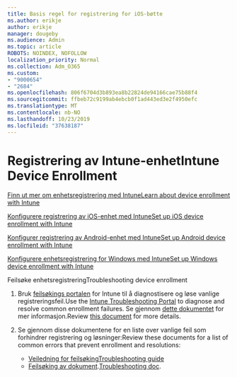 ```yaml
---
title: Basis regel for registrering for iOS-bøtte
ms.author: erikje
author: erikje
manager: dougeby
ms.audience: Admin
ms.topic: article
ROBOTS: NOINDEX, NOFOLLOW
localization_priority: Normal
ms.collection: Adm_O365
ms.custom:
- "9000654"
- "2684"
ms.openlocfilehash: 806f6704d3b893ea8b22824de94166cae75b88f4
ms.sourcegitcommit: ffbeb72c9199ab4ebcb0f1ad443ed3e2f4950efc
ms.translationtype: MT
ms.contentlocale: nb-NO
ms.lasthandoff: 10/23/2019
ms.locfileid: "37638187"
---
```

# <a name="intune-device-enrollment"></a><span data-ttu-id="9e031-102">Registrering av Intune-enhet</span><span class="sxs-lookup"><span data-stu-id="9e031-102">Intune Device Enrollment</span></span>

[<span data-ttu-id="9e031-103">Finn ut mer om enhetsregistrering med Intune</span><span class="sxs-lookup"><span data-stu-id="9e031-103">Learn about device enrollment with Intune</span></span>](https://docs.microsoft.com/intune/enrollment/device-enrollment)

[<span data-ttu-id="9e031-104">Konfigurere registrering av iOS-enhet med Intune</span><span class="sxs-lookup"><span data-stu-id="9e031-104">Set up iOS device enrollment with Intune</span></span>](https://docs.microsoft.com/intune/enrollment/ios-enroll)

[<span data-ttu-id="9e031-105">Konfigurer registrering av Android-enhet med Intune</span><span class="sxs-lookup"><span data-stu-id="9e031-105">Set up Android device enrollment with Intune</span></span>](https://docs.microsoft.com/intune/android-enroll)

[<span data-ttu-id="9e031-106">Konfigurere enhetsregistrering for Windows med Intune</span><span class="sxs-lookup"><span data-stu-id="9e031-106">Set up Windows device enrollment with Intune</span></span>](https://docs.microsoft.com/intune/windows-enroll)

<span data-ttu-id="9e031-107">Feilsøke enhetsregistrering</span><span class="sxs-lookup"><span data-stu-id="9e031-107">Troubleshooting device enrollment</span></span>

1. <span data-ttu-id="9e031-108">Bruk [feilsøkings portalen](https://devicemanagement.microsoft.com/#blade/Microsoft_Intune_DeviceSettings/TroubleshootBlade) for Intune til å diagnostisere og løse vanlige registreringsfeil.</span><span class="sxs-lookup"><span data-stu-id="9e031-108">Use the [Intune Troubleshooting Portal](https://devicemanagement.microsoft.com/#blade/Microsoft_Intune_DeviceSettings/TroubleshootBlade) to diagnose and resolve common enrollment failures.</span></span> <span data-ttu-id="9e031-109">Se gjennom [dette dokumentet](https://docs.microsoft.com/intune/help-desk-operators) for mer informasjon.</span><span class="sxs-lookup"><span data-stu-id="9e031-109">Review [this document](https://docs.microsoft.com/intune/help-desk-operators) for more details.</span></span>

2. <span data-ttu-id="9e031-110">Se gjennom disse dokumentene for en liste over vanlige feil som forhindrer registrering og løsninger:</span><span class="sxs-lookup"><span data-stu-id="9e031-110">Review these documents for a list of common errors that prevent enrollment and resolutions:</span></span>
    - [<span data-ttu-id="9e031-111">Veiledning for feilsøking</span><span class="sxs-lookup"><span data-stu-id="9e031-111">Troubleshooting guide</span></span>](https://support.microsoft.com/help/4469913/troubleshooting-windows-device-enrollment-problems-in-microsoft-intune)
    - <span data-ttu-id="9e031-112">[Feilsøking av dokument](https://docs.microsoft.com/intune/troubleshoot-device-enrollment-in-intune).</span><span class="sxs-lookup"><span data-stu-id="9e031-112">[Troubleshooting doc](https://docs.microsoft.com/intune/troubleshoot-device-enrollment-in-intune).</span></span>
